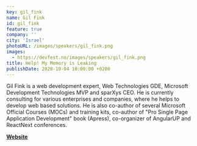 ```yaml
---
key: gil_fink
name: Gil Fink
id: gil_fink
feature: true
company: ''
city: 'Israel'
photoURL: /images/speakers/gil_fink.png
images:
  - https://devfest.no/images/speakers/gil_fink.png
title: Help! My Memory is Leaking
publishDate: 2020-10-04 10:00:00 +0200
---
```


Gil Fink is a web development expert, Web Technologies GDE, Microsoft Development Technologies MVP and sparXys CEO. He is currently consulting for various enterprises and companies, where he helps to develop web based solutions. He is also co-author of several Microsoft Official Courses (MOCs) and training kits, co-author of "Pro Single Page Application Development" book (Apress), co-organizer of AngularUP and ReactNext conferences.

**[Website](http://www.gilfink.net/)**